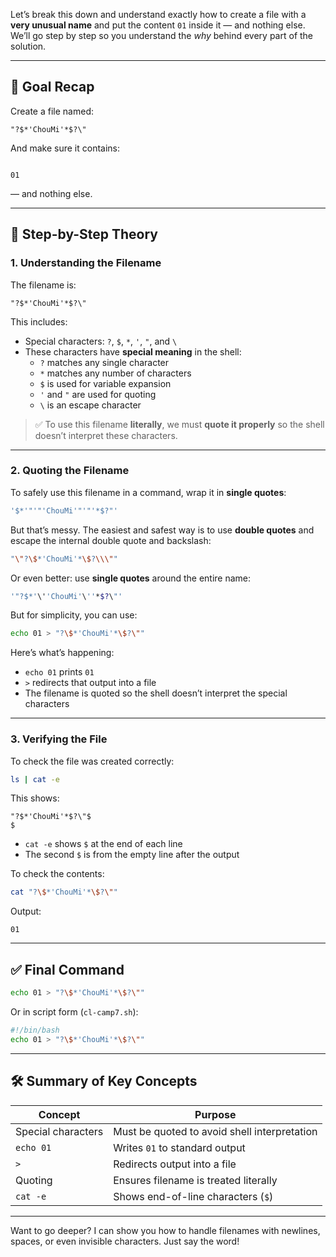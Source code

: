 Let’s break this down and understand exactly how to create a file with a **very unusual name** and put the content `01` inside it — and nothing else. We’ll go step by step so you understand the *why* behind every part of the solution.

---

## 🎯 Goal Recap

Create a file named:
```
"?$*'ChouMi'*$?\"
```
And make sure it contains:
```

01
```
— and nothing else.

---

## 🧠 Step-by-Step Theory

### 1. **Understanding the Filename**

The filename is:
```
"?$*'ChouMi'*$?\"
```

This includes:
- Special characters: `?`, `$`, `*`, `'`, `"`, and `\`
- These characters have **special meaning** in the shell:
  - `?` matches any single character
  - `*` matches any number of characters
  - `$` is used for variable expansion
  - `'` and `"` are used for quoting
  - `\` is an escape character

> ✅ To use this filename **literally**, we must **quote it properly** so the shell doesn’t interpret these characters.

---

### 2. **Quoting the Filename**

To safely use this filename in a command, wrap it in **single quotes**:
```bash
'$*'"'"'ChouMi'"'"'*$?"'
```

But that’s messy. The easiest and safest way is to use **double quotes** and escape the internal double quote and backslash:
```bash
"\"?\$*'ChouMi'*\$?\\\""
```

Or even better: use **single quotes** around the entire name:
```bash
'"?$*'\''ChouMi'\''*$?\"'
```

But for simplicity, you can use:
```bash
echo 01 > "?\$*'ChouMi'*\$?\""
```

Here’s what’s happening:
- `echo 01` prints `01`
- `>` redirects that output into a file
- The filename is quoted so the shell doesn’t interpret the special characters

---

### 3. **Verifying the File**

To check the file was created correctly:
```bash
ls | cat -e
```

This shows:
```
"?$*'ChouMi'*$?\"$
$
```

- `cat -e` shows `$` at the end of each line
- The second `$` is from the empty line after the output

To check the contents:
```bash
cat "?\$*'ChouMi'*\$?\""
```

Output:
```
01
```

---

## ✅ Final Command

```bash
echo 01 > "?\$*'ChouMi'*\$?\""
```

Or in script form (`cl-camp7.sh`):
```bash
#!/bin/bash
echo 01 > "?\$*'ChouMi'*\$?\""
```

---

## 🛠️ Summary of Key Concepts

| Concept | Purpose |
|--------|---------|
| Special characters | Must be quoted to avoid shell interpretation |
| `echo 01` | Writes `01` to standard output |
| `>` | Redirects output into a file |
| Quoting | Ensures filename is treated literally |
| `cat -e` | Shows end-of-line characters (`$`) |

---

Want to go deeper? I can show you how to handle filenames with newlines, spaces, or even invisible characters. Just say the word!

